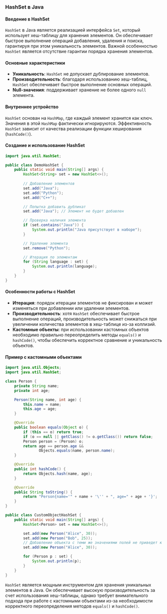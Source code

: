 ### HashSet в Java

#### Введение в HashSet

`HashSet` в Java является реализацией интерфейса `Set`, который использует хеш-таблицу для хранения элементов. Он обеспечивает быстрое выполнение операций добавления, удаления и поиска, гарантируя при этом уникальность элементов. Важной особенностью `HashSet` является отсутствие гарантии порядка хранения элементов.

#### Основные характеристики

- **Уникальность**: `HashSet` не допускает дублирование элементов.
- **Производительность**: благодаря использованию хеш-таблиц, `HashSet` обеспечивает быстрое выполнение основных операций.
- **Null-значения**: поддерживает хранение не более одного `null` элемента.

#### Внутреннее устройство

`HashSet` основан на `HashMap`, где каждый элемент хранится как ключ. Значения в этой `HashMap` фактически игнорируются. Эффективность `HashSet` зависит от качества реализации функции хеширования (`hashCode()`).

#### Создание и использование HashSet

```java
import java.util.HashSet;

public class DemoHashSet {
    public static void main(String[] args) {
        HashSet<String> set = new HashSet<>();
        
        // Добавление элементов
        set.add("Java");
        set.add("Python");
        set.add("C++");

        // Попытка добавить дубликат
        set.add("Java"); // Элемент не будет добавлен

        // Проверка наличия элемента
        if (set.contains("Java")) {
            System.out.println("Java присутствует в наборе");
        }

        // Удаление элемента
        set.remove("Python");

        // Итерация по элементам
        for (String language : set) {
            System.out.println(language);
        }
    }
}
```

#### Особенности работы с HashSet

- **Итерация**: порядок итерации элементов не фиксирован и может изменяться при добавлении или удалении элементов.
- **Производительность**: хотя `HashSet` обеспечивает быстрое выполнение операций, производительность может снижаться при увеличении количества элементов в хеш-таблице из-за коллизий.
- **Кастомные объекты**: при использовании кастомных объектов необходимо правильно переопределить методы `equals()` и `hashCode()`, чтобы обеспечить корректное сравнение и уникальность объектов.

#### Пример с кастомными объектами

```java
import java.util.Objects;
import java.util.HashSet;

class Person {
    private String name;
    private int age;

    Person(String name, int age) {
        this.name = name;
        this.age = age;
    }

    @Override
    public boolean equals(Object o) {
        if (this == o) return true;
        if (o == null || getClass() != o.getClass()) return false;
        Person person = (Person) o;
        return age == person.age &&
               Objects.equals(name, person.name);
    }

    @Override
    public int hashCode() {
        return Objects.hash(name, age);
    }

    @Override
    public String toString() {
        return "Person{name='" + name + '\'' + ", age=" + age + '}';
    }
}

public class CustomObjectHashSet {
    public static void main(String[] args) {
        HashSet<Person> set = new HashSet<>();

        set.add(new Person("Alice", 30));
        set.add(new Person("Bob", 25));
        // Добавление объекта с теми же значениями полей не приведет к дублированию
        set.add(new Person("Alice", 30));

        for (Person p : set) {
            System.out.println(p);
        }
    }
}
```

`HashSet` является мощным инструментом для хранения уникальных элементов в Java. Он обеспечивает высокую производительность за счет использования хеш-таблицы, однако требует внимательного подхода при работе с кастомными объектами из-за необходимости корректного переопределения методов `equals()` и `hashCode()`.